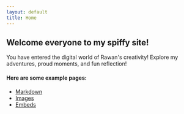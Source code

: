 ```yaml
---
layout: default
title: Home
---
```


## Welcome everyone to my spiffy site!
You have entered the digital world of Rawan's creativity! Explore my adventures, proud moments, and fun reflection!

#### Here are some example pages:

- [Markdown](02-markdown-examples)
- [Images](03-images-examples)
- [Embeds](04-embeds-examples)
